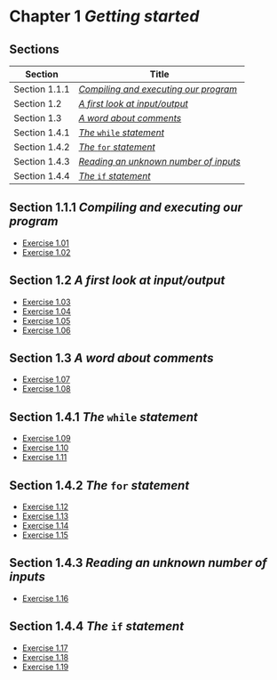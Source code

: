 # Chapter 1 _Getting started_

## Sections

| Section       | Title                                                   |
| ------------- | ------------------------------------------------------- |
| Section 1.1.1 | [_Compiling and executing our program_](./section1.1.1) |
| Section 1.2   | [_A first look at input/output_](./section1.2)          |
| Section 1.3   | [_A word about comments_](./section1.3)                 |
| Section 1.4.1 | [_The_ `while` _statement_](./section1.4.1)             |
| Section 1.4.2 | [_The_ `for` _statement_](./section1.4.2)               |
| Section 1.4.3 | [_Reading an unknown number of inputs_](./section1.4.3) |
| Section 1.4.4 | [_The_ `if` _statement_](./section1.4.4)                |


## Section 1.1.1 _Compiling and executing our program_
- [Exercise 1.01](./section1.1.1/exercise1.01)
- [Exercise 1.02](./section1.1.1/exercise1.02)

## Section 1.2 _A first look at input/output_
- [Exercise 1.03](./section1.2/exercise1.03)
- [Exercise 1.04](./section1.2/exercise1.04)
- [Exercise 1.05](./section1.2/exercise1.05)
- [Exercise 1.06](./section1.2/exercise1.06)

## Section 1.3 _A word about comments_
- [Exercise 1.07](./section1.3/exercise1.07)
- [Exercise 1.08](./section1.3/exercise1.08)

## Section 1.4.1 _The_ `while` _statement_
- [Exercise 1.09](./section1.4.1/exercise1.09)
- [Exercise 1.10](./section1.4.1/exercise1.10)
- [Exercise 1.11](./section1.4.1/exercise1.11)

## Section 1.4.2 _The_ `for` _statement_
- [Exercise 1.12](./section1.4.2/exercise1.12)
- [Exercise 1.13](./section1.4.2/exercise1.13)
- [Exercise 1.14](./section1.4.2/exercise1.14)
- [Exercise 1.15](./section1.4.2/exercise1.15)

## Section 1.4.3 _Reading an unknown number of inputs_
- [Exercise 1.16](./section1.4.3/exercise1.16)

## Section 1.4.4 _The_ `if` _statement_
- [Exercise 1.17](./section1.4.4/exercise1.17)
- [Exercise 1.18](./section1.4.4/exercise1.18)
- [Exercise 1.19](./section1.4.4/exercise1.19)

